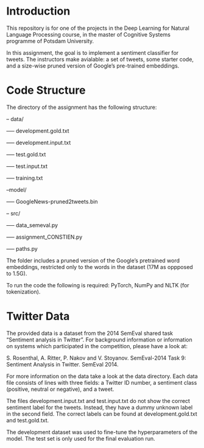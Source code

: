 # Introduction

This repository is for one of the projects in the Deep Learning for Natural Language Processing course, in the master of Cognitive Systems programme of Potsdam University.

In this assignment,  the goal is to implement a sentiment classifier for tweets. The instructors make avialable: a set of
tweets, some starter code, and a size-wise pruned version of Google’s pre-trained embeddings.

# Code Structure

The directory of the assignment has the following structure: 

– data/

––– development.gold.txt

––– development.input.txt

––– test.gold.txt

––– test.input.txt

––– training.txt

–model/

––– GoogleNews-pruned2tweets.bin

– src/

––– data_semeval.py

––– assignment_CONSTIEN.py

––– paths.py

The folder includes a pruned version of the Google’s pretrained word embeddings, restricted
only to the words in the dataset (17M as oppposed to 1.5G).

To run the code the following is required: PyTorch, NumPy and NLTK (for tokenization). 

# Twitter Data

The provided data is a dataset from the 2014 SemEval shared task “Sentiment analysis in
Twitter”. For background information or information on systems which participated in the competition, please have a look at:

S. Rosenthal, A. Ritter, P. Nakov and V. Stoyanov. SemEval-2014 Task 9: Sentiment Analysis
in Twitter. SemEval 2014.

For more information on the data take a look at the data directory. Each data file consists
of lines with three fields: a Twitter ID number, a sentiment class (positive, neutral or negative),
and a tweet. 

The files development.input.txt and test.input.txt do not show the correct sentiment
label for the tweets. Instead, they have a dummy unknown label in the second field. The correct labels can be found at development.gold.txt and test.gold.txt.

The development dataset was used to fine-tune the hyperparameters of the model. The
test set is only used for the final evaluation run. 
